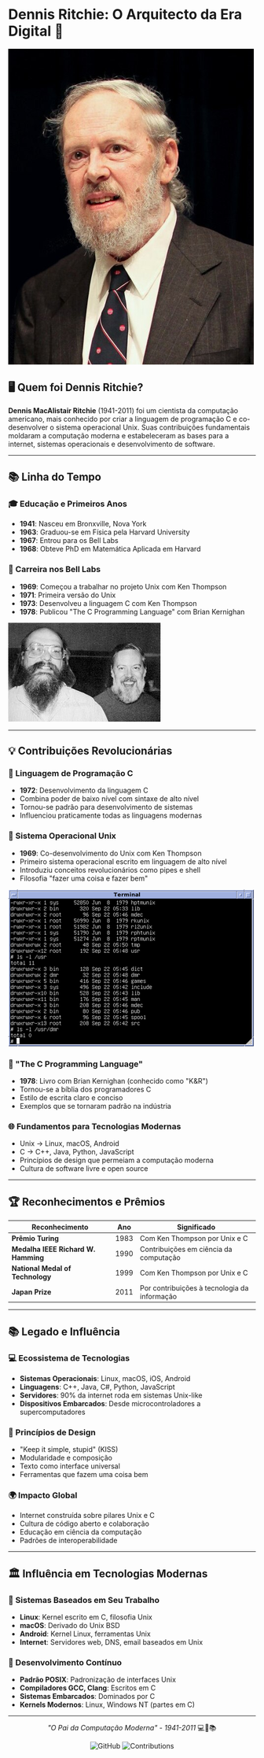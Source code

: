 # Dennis Ritchie: O Arquitecto da Era Digital 💾

![Dennis Ritchie Portrait](dennis_ritchie_1.jpg)

## 🖥️ Quem foi Dennis Ritchie?

**Dennis MacAlistair Ritchie** (1941-2011) foi um cientista da computação americano, mais conhecido por criar a linguagem de programação C e co-desenvolver o sistema operacional Unix. Suas contribuições fundamentais moldaram a computação moderna e estabeleceram as bases para a internet, sistemas operacionais e desenvolvimento de software.

---

## 📚 Linha do Tempo

### 🎓 Educação e Primeiros Anos
- **1941**: Nasceu em Bronxville, Nova York
- **1963**: Graduou-se em Física pela Harvard University
- **1967**: Entrou para os Bell Labs
- **1968**: Obteve PhD em Matemática Aplicada em Harvard

### 🔬 Carreira nos Bell Labs
- **1969**: Começou a trabalhar no projeto Unix com Ken Thompson
- **1971**: Primeira versão do Unix
- **1973**: Desenvolveu a linguagem C com Ken Thompson
- **1978**: Publicou "The C Programming Language" com Brian Kernighan

![Ritchie at Bell Labs](dennis_ritchie_2.jpg)

---

## 💡 Contribuições Revolucionárias

### 💬 Linguagem de Programação C
- **1972**: Desenvolvimento da linguagem C
- Combina poder de baixo nível com sintaxe de alto nível
- Tornou-se padrão para desenvolvimento de sistemas
- Influenciou praticamente todas as linguagens modernas

### 🐧 Sistema Operacional Unix
- **1969**: Co-desenvolvimento do Unix com Ken Thompson
- Primeiro sistema operacional escrito em linguagem de alto nível
- Introduziu conceitos revolucionários como pipes e shell
- Filosofia "fazer uma coisa e fazer bem"

![C Programming](dennis_ritchie_3.png)

### 📖 "The C Programming Language"
- **1978**: Livro com Brian Kernighan (conhecido como "K&R")
- Tornou-se a bíblia dos programadores C
- Estilo de escrita claro e conciso
- Exemplos que se tornaram padrão na indústria

### 🌐 Fundamentos para Tecnologias Modernas
- Unix → Linux, macOS, Android
- C → C++, Java, Python, JavaScript
- Princípios de design que permeiam a computação moderna
- Cultura de software livre e open source

---

## 🏆 Reconhecimentos e Prêmios

| Reconhecimento | Ano | Significado |
|----------------|-----|-------------|
| **Prêmio Turing** | 1983 | Com Ken Thompson por Unix e C |
| **Medalha IEEE Richard W. Hamming** | 1990 | Contribuições em ciência da computação |
| **National Medal of Technology** | 1999 | Com Ken Thompson por Unix e C |
| **Japan Prize** | 2011 | Por contribuições à tecnologia da informação |

---

## 📚 Legado e Influência

### 💻 Ecossistema de Tecnologias
- **Sistemas Operacionais**: Linux, macOS, iOS, Android
- **Linguagens**: C++, Java, C#, Python, JavaScript
- **Servidores**: 90% da internet roda em sistemas Unix-like
- **Dispositivos Embarcados**: Desde microcontroladores a supercomputadores

### 🔧 Princípios de Design
- "Keep it simple, stupid" (KISS)
- Modularidade e composição
- Texto como interface universal
- Ferramentas que fazem uma coisa bem

### 🌍 Impacto Global
- Internet construída sobre pilares Unix e C
- Cultura de código aberto e colaboração
- Educação em ciência da computação
- Padrões de interoperabilidade

---

## 🏛️ Influência em Tecnologias Modernas

### 📱 Sistemas Baseados em Seu Trabalho
- **Linux**: Kernel escrito em C, filosofia Unix
- **macOS**: Derivado do Unix BSD
- **Android**: Kernel Linux, ferramentas Unix
- **Internet**: Servidores web, DNS, email baseados em Unix

### 🔬 Desenvolvimento Contínuo
- **Padrão POSIX**: Padronização de interfaces Unix
- **Compiladores GCC, Clang**: Escritos em C
- **Sistemas Embarcados**: Dominados por C
- **Kernels Modernos**: Linux, Windows NT (partes em C)

---

<div align="center">

*"O Pai da Computação Moderna" - 1941-2011* 💻🔧📚

</div>

<div align="center">

![GitHub](https://img.shields.io/badge/Dennis_Ritchie-Lenda-blue?style=for-the-badge)
![Contributions](https://img.shields.io/badge/C_&_Unix-Fundamentos-green?style=for-the-badge)

</div>
